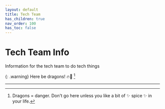 ```yaml
---
layout: default
title: Tech Team
has_children: true
nav_order: 100
has_toc: false
---
```


# Tech Team Info

Information for the tech team to do tech things

{: .warning}
Here be dragons! 🔥🐲 [^1]

----
[^1]: Dragons = danger. Don't go here unless you like a bit of ✨ spice ✨ in your life.